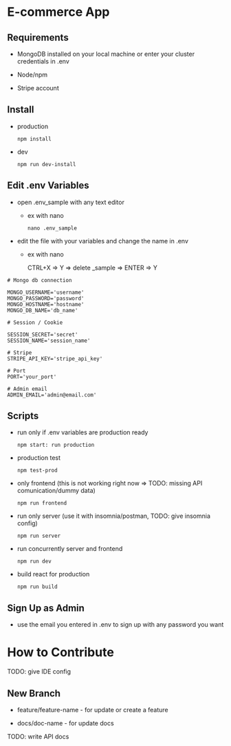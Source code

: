 # E-commerce App

## Requirements

* MongoDB installed on your local machine or enter your cluster credentials in .env

* Node/npm

* Stripe account


## Install

* production

    ```npm install```

* dev

    ```npm run dev-install```

## Edit .env Variables

* open .env_sample with any text editor

    * ex with nano

        ```nano .env_sample```

* edit the file with your variables and change the name in .env

    * ex with nano

        CTRL+X => Y => delete _sample => ENTER => Y

```
# Mongo db connection

MONGO_USERNAME='username'
MONGO_PASSWORD='password'
MONGO_HOSTNAME='hostname'
MONGO_DB_NAME='db_name'

# Session / Cookie

SESSION_SECRET='secret'
SESSION_NAME='session_name'

# Stripe
STRIPE_API_KEY='stripe_api_key'

# Port
PORT='your_port'

# Admin email
ADMIN_EMAIL='admin@email.com'
```

## Scripts

* run only if .env variables are production ready

    ```npm start: run production```

* production test

    ```npm test-prod```

* only frontend (this is not working right now => TODO: missing API comunication/dummy data)

    ```npm run frontend```

* run only server (use it with insomnia/postman, TODO: give insomnia config)

    ```npm run server```

* run concurrently server and  frontend

    ```npm run dev```

* build react for production

    ```npm run build```

## Sign Up as Admin

* use the email you entered in .env to sign up with any password you want

# How to Contribute

TODO: give IDE config

## New Branch

* feature/feature-name - for update or create a feature

* docs/doc-name - for update docs

TODO: write API docs